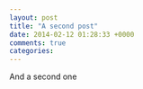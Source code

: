```yaml
---
layout: post
title: "A second post"
date: 2014-02-12 01:28:33 +0000
comments: true
categories: 
---
```


And a second one
